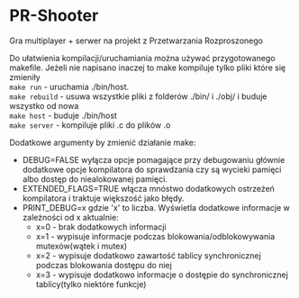 # PR-Shooter
Gra multiplayer + serwer na projekt z Przetwarzania Rozproszonego

Do ułatwienia kompilacji/uruchamiania można używać przygotowanego makefile. Jeżeli nie napisano inaczej to make kompiluje tylko pliki które się zmieniły  
`make run` - uruchamia ./bin/host.  
`make rebuild` - usuwa wszystkie pliki z folderów ./bin/ i ./obj/ i buduje wszystko od nowa  
`make host` - buduje ./bin/host  
`make server` - kompiluje pliki .c do plików .o  

Dodatkowe argumenty by zmienić działanie make:  
- DEBUG=FALSE wyłącza opcje pomagające przy debugowaniu głównie dodatkowe opcje kompilatora do sprawdzania czy są wycieki pamięci albo dostęp do niealokowanej pamięci.  
- EXTENDED_FLAGS=TRUE włącza mnóstwo dodatkowych ostrzeżeń kompilatora i traktuje większość jako błędy.  
- PRINT_DEBUG=x gdzie 'x' to liczba. Wyświetla dodatkowe informacje w zależności od x aktualnie:  
    - x=0 - brak dodatkowych informacji  
    - x=1 - wypisuje informacje podczas blokowania/odblokowywania mutexów(wątek i mutex)  
    - x=2 - wypisuje dodatkowo zawartość tablicy synchronicznej podczas blokowania dostępu do niej  
    - x=3 - wypisuje dodatkowo informacje o dostępie do synchronicznej tablicy(tylko niektóre funkcje)  
    
